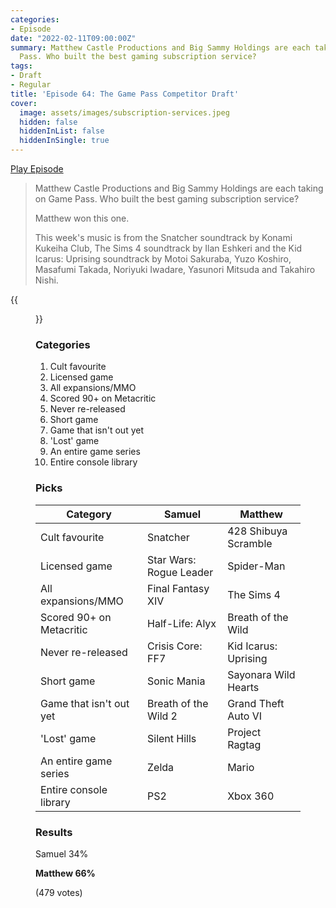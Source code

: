 ```yaml
---
categories:
- Episode
date: "2022-02-11T09:00:00Z"
summary: Matthew Castle Productions and Big Sammy Holdings are each taking on Game
  Pass. Who built the best gaming subscription service?
tags:
- Draft
- Regular
title: 'Episode 64: The Game Pass Competitor Draft'
cover: 
  image: assets/images/subscription-services.jpeg
  hidden: false
  hiddenInList: false
  hiddenInSingle: true
---
```


[Play Episode](https://shows.acast.com/the-back-page-a-video-games-podcast/episodes/6249ec71be92a6001320e99a)
> Matthew Castle Productions and Big Sammy Holdings are each taking on Game Pass. Who built the best gaming subscription service?
>
> Matthew won this one.
>
> This week's music is from the Snatcher soundtrack by Konami Kukeiha Club, The Sims 4 soundtrack by Ilan Eshkeri and the Kid Icarus: Uprising soundtrack by Motoi Sakuraba, Yuzo Koshiro, Masafumi Takada, Noriyuki Iwadare, Yasunori Mitsuda and Takahiro Nishi.

{{<figure 
    src="/assets/images/subscription-services.jpeg"
    alt="Subscription Services" >}}


### Categories

1. Cult favourite
2. Licensed game
3. All expansions/MMO
4. Scored 90+ on Metacritic
5. Never re-released
6. Short game
7. Game that isn't out yet
8. 'Lost' game
9. An entire game series
10. Entire console library

### Picks

| Category                 | Samuel                  | Matthew              |
|--------------------------|-------------------------|----------------------|
| Cult favourite           | Snatcher                | 428 Shibuya Scramble |
| Licensed game            | Star Wars: Rogue Leader | Spider-Man           |
| All expansions/MMO       | Final Fantasy XIV       | The Sims 4           |
| Scored 90+ on Metacritic | Half-Life: Alyx         | Breath of the Wild   |
| Never re-released        | Crisis Core: FF7        | Kid Icarus: Uprising |
| Short game               | Sonic Mania             | Sayonara Wild Hearts |
| Game that isn't out yet  | Breath of the Wild 2    | Grand Theft Auto VI  |
| 'Lost' game              | Silent Hills            | Project Ragtag       |
| An entire game series    | Zelda                   | Mario                |
| Entire console library   | PS2                     | Xbox 360             |

### Results

Samuel 34%

**Matthew 66%**

(479 votes)
